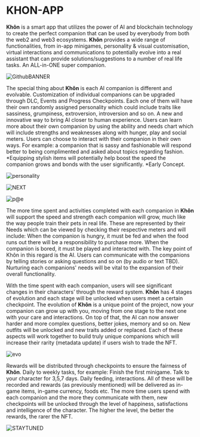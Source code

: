 # KHON-APP

  
  **Khôn** is a smart app that utilizes the power of AI and blockchain technology to create the perfect companion that can be used by everybody from both the web2 and web3 ecosystems. **Khôn** provides a wide range of functionalities, from in-app minigames, personality & visual customisation, virtual interactions and communications to potentially evolve into a real assistant that can provide solutions/suggestions to a number of real life tasks. An ALL-in-ONE super companion.

  
![GithubBANNER](https://github.com/KHONapp/KHON-APP/assets/154311216/2d2010bd-144c-401e-9d6f-8ec30dda2b9d)

The special thing about **Khôn** is each AI companion is different and evolvable. Customization of individual companions can be upgraded through DLC, Events and Progress Checkpoints. Each one of them will have their own randomly assigned personality which could include traits like sassiness, grumpiness, extroversion, introversion and so on. A new and innovative way to bring AI closer to human experience. Users can learn more about their own companion by using the ability and needs chart which will include strengths and weaknesses along with hunger, play and social meters. Users can choose to interact with their companion in their own ways. For example: a companion that is sassy and fashionable will respond better to being complimented and asked about topics regarding fashion. *Equipping stylish items will potentially help boost the speed the companion grows and bonds with the user significantly. *Early Concept.

![personality](https://github.com/KHONapp/KHON-APP/assets/154311216/b3fba77d-14ba-4fe1-8946-ff3fea160e56)


![NEXT](https://github.com/KHONapp/KHON-APP/assets/154311216/9ce8cd39-4780-4a85-b421-9da1752742c0)


![p@e](https://github.com/KHONapp/KHON-APP/assets/154311216/80a618cd-479f-41e7-a829-987b40648270)


The more time spent and activities completed with each companion in **Khôn** will support the speed and strength each companion will grow, much like the way people train their pets in real life. These are represented by their Needs which can be viewed by checking their respective meters and will include: When the companion is hungry, it must be fed and when the food runs out there will be a responsibility to purchase more. When the companion is bored, it must be played and interacted with. The key point of Khôn in this regard is the AI. Users can communicate with the companions by telling stories or asking questions and so on (by audio or text TBD). Nurturing each companions' needs will be vital to the expansion of their overall functionality.

With the time spent with each companion, users will see significant changes in their characters’ through the reward system. **Khôn** has 4 stages of evolution and each stage will be unlocked when users meet a certain checkpoint. The evolution of **Khôn** is a unique point of the project, now your companion can grow up with you, moving from one stage to the next one with your care and interactions. On top of that, the AI can now answer harder and more complex questions, better jokes, memory and so on. New outfits will be unlocked and new traits added or replaced. Each of these aspects will work together to build truly unique companions which will increase their rarity (metadata update) if users wish to trade the NFT.


![evo](https://github.com/KHONapp/KHON-APP/assets/154311216/47ad13d0-20c8-4e0a-9223-50494c3d2887)


Rewards will be distributed through checkpoints to ensure the fairness of **Khôn**. Daily to weekly tasks, for example: Finish the first minigame. Talk to your character for 3,5,7 days. Daily feeding, interactions. All of these will be recorded and rewards (as previously mentioned) will be delivered as in-game items, in-game currency, foods etc. The more time users spend with each companion and the more they communicate with them, new checkpoints will be unlocked through the level of happiness, satisfactions and intelligence of the character. The higher the level, the better the rewards, the rarer the NFT.






![STAYTUNED](https://github.com/KHONapp/KHON-APP/assets/154311216/296e92fd-d24a-4f27-8375-13e921c67be3)

